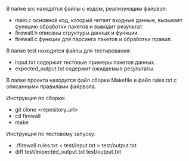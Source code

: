 В папке src находятся файлы с кодом, реализующим файрвол:
- main.c основной код, который читает входные данные, вызывает функцию обработки пакетов и выводит результат.
- firewall.h описаны структуры данных и функции.
- firewall.c функции для парсинга пакетов и обработки правил.

В папке test находятся файлы для тестирования:
- input.txt содержит тестовые примеры пакетов данных.
- expected_output.txt содержит ожидаемые результаты.

В папке проекта находится файл сборки Makefile и файл rules.txt с описанными правилами файрвола.

Инструкция по сборке:
- git clone <repository_url>
- cd firewall
- make

Инструкция по тестовому запуску:
- ./firewall rules.txt < test/input.txt > test/output.txt
- diff test/expected_output.txt test/output.txt

